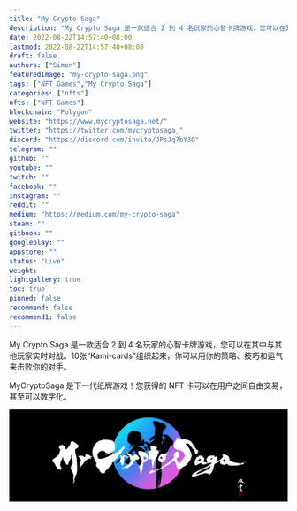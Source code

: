```yaml
---
title: "My Crypto Saga"
description: "My Crypto Saga 是一款适合 2 到 4 名玩家的心智卡牌游戏，您可以在其中与其他玩家实时对战。10张“Kami-cards”组织起来，你可以用你的策略、技巧和运气来击败你的对手。"
date: 2022-08-22T14:57:40+08:00
lastmod: 2022-08-22T14:57:40+08:00
draft: false
authors: ["Simon"]
featuredImage: "my-crypto-saga.png"
tags: ["NFT Games","My Crypto Saga"]
categories: ["nfts"]
nfts: ["NFT Games"]
blockchain: "Polygon"
website: "https://www.mycryptosaga.net/"
twitter: "https://twitter.com/mycryptosaga_"
discord: "https://discord.com/invite/JPsJq7bY3Q"
telegram: ""
github: ""
youtube: ""
twitch: ""
facebook: ""
instagram: ""
reddit: ""
medium: "https://medium.com/my-crypto-saga"
steam: ""
gitbook: ""
googleplay: ""
appstore: ""
status: "Live"
weight: 
lightgallery: true
toc: true
pinned: false
recommend: false
recommend1: false
---
```

My Crypto Saga 是一款适合 2 到 4 名玩家的心智卡牌游戏，您可以在其中与其他玩家实时对战。10张“Kami-cards”组织起来，你可以用你的策略、技巧和运气来击败你的对手。

MyCryptoSaga 是下一代纸牌游戏！您获得的 NFT 卡可以在用户之间自由交易，甚至可以数字化。

![配图](4598760.jpg)